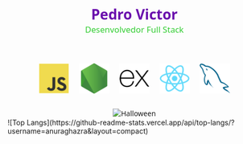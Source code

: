 <div align="center" style="font-family: 'Segoe UI', Tahoma, Geneva, Verdana, sans-serif;">
  <!-- Cabeçalho -->
  <header>
    <h1 style="color: #6A0DAD; margin-bottom: 0;">Pedro Victor</h1>
    <p style="font-size: 1.2em; color: #32CD32; margin-top: 0;">Desenvolvedor Full Stack</p>
  </header>

  <!-- Seção dos ícones -->
  <section style="display: flex; justify-content: center; flex-wrap: wrap; gap: 20px; margin: 30px 0;">
    <img src="https://raw.githubusercontent.com/devicons/devicon/master/icons/javascript/javascript-original.svg" alt="JavaScript" width="60" height="60"/>
    <img src="https://raw.githubusercontent.com/devicons/devicon/master/icons/nodejs/nodejs-original.svg" alt="Node.js" width="60" height="60"/>
    <img src="https://raw.githubusercontent.com/devicons/devicon/master/icons/express/express-original.svg" alt="Express.js" width="60" height="60" style="filter: hue-rotate(190deg);"/>
    <img src="https://raw.githubusercontent.com/devicons/devicon/master/icons/react/react-original.svg" alt="React" width="60" height="60"/>
    <img src="https://raw.githubusercontent.com/devicons/devicon/master/icons/mysql/mysql-original.svg" alt="MySQL" width="60" height="60"/>
  </section>

  <!-- Rodapé com GIF animado -->
  <footer>
    <img src="https://media1.tenor.com/m/2LbKTiE-6tYAAAAC/michael-myers-halloween.gif" alt="Halloween" style="width: 50%; max-width: 400px;"/>
  </footer>
</div>
![Top Langs](https://github-readme-stats.vercel.app/api/top-langs/?username=anuraghazra&layout=compact)
